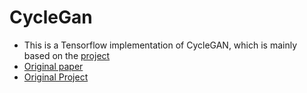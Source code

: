 # CycleGan
- This is a Tensorflow implementation of CycleGAN, which is mainly based on the [project](https://github.com/hardikbansal/CycleGAN)
- [Original paper](https://arxiv.org/abs/1703.10593)
- [Original Project](https://github.com/junyanz/pytorch-CycleGAN-and-pix2pix)

